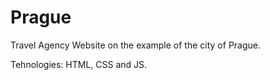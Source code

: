 # Prague
Travel Agency Website on the example of the city of Prague.

Tehnologies: HTML, CSS and JS.
